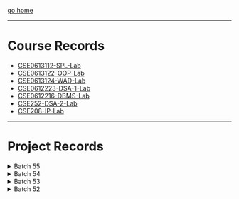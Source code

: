 
[go home](https://github.com/oU1TS/.github/wiki)
***

# Course Records
- [CSE0613112-SPL-Lab](https://github.com/oU1TS/CSE0613112-SPL-Lab)
- [CSE0613122-OOP-Lab](https://github.com/oU1TS/CSE0613122-OOP-Lab)
- [CSE0613124-WAD-Lab](https://github.com/oU1TS/CSE0613124-WAD-Lab)
- [CSE0612223-DSA-1-Lab](https://github.com/oU1TS/CSE0612223-DSA-1-Lab)
- [CSE0612216-DBMS-Lab](https://github.com/oU1TS/CSE0612216-DBMS-Lab)
- [CSE252-DSA-2-Lab](https://github.com/oU1TS/CSE252-DSA-2-Lab)
- [CSE208-IP-Lab](https://github.com/oU1TS/CSE208-IP-Lab)

***

# Project Records

<details>
  <summary>Batch 55</summary>
<details>
    <summary>0432410005101088</summary>
<a href="https://github.com/b1tranger">visit</a> 
     <ul>
      <li>CSE0612223-DSA-1-Lab: <a href="https://github.com/b1tranger/DSA-project">Project</a></li>
      <li>CSE0613124-WAD-Lab: <a href="https://github.com/b1tranger/oUITS-Scheduler-offline">Project</a> &rarr; <a href="https://b1tranger.github.io/oUITS-Scheduler-offline/">Website</a></li>
    </ul>
      
  </details>

</details>


<details>
  <summary>Batch 54</summary>
<details>
    <summary>0432320005101064</a></summary>
<a href="https://github.com/shoytanbaba99">visit</a>
     <ul>
      <li>CSE208-IP-Lab: <a href="https://github.com/shoytanbaba99/The-Begging-From-The-Beginning">Project</a> + <a href="https://github.com/cristal-node/The-Begging-From-The-Beginning">Mod</a> → <a href="https://begging.cristal-node.workers.dev/welcome.html">Website</a></li>
      <li>CSE252-DSA-2-Lab: </a></li>
    </ul>
      
  </details>

</details>

<details>
  <summary>Batch 53</summary>
<details>
    <summary>432310005101080</summary>
<a href="https://github.com/safridbhueyan">visit</a> 
     <ul>
      <li>CSE208-IP-Lab: <a href="https://github.com/safridbhueyan/Task-Room">Project</a></li>
    </ul>
      
  </details>

</details>

<details>
  <summary>Batch 52</summary>
<details>
    <summary>0432220005101061</summary>
<a href="https://github.com/AkibReza">visit</a> 
     <ul>
      <li>CSE356-Software-Engineering-SESA: <a href="https://github.com/AkibReza/TerraNova">Project</a> &rarr; <a href="http://TerraNovaAI.netlify.app">Website</a></li>
    </ul>
      
  </details>

</details>